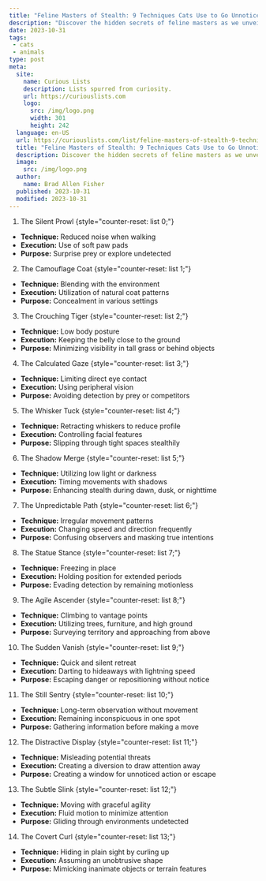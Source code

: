 ```yaml
---
title: "Feline Masters of Stealth: 9 Techniques Cats Use to Go Unnoticed"
description: "Discover the hidden secrets of feline masters as we unveil 9 astonishing techniques cats employ to remain unnoticed, leaving you utterly curious."
date: 2023-10-31
tags:
 - cats
 - animals
type: post
meta:
  site:
    name: Curious Lists
    description: Lists spurred from curiosity.
    url: https://curiouslists.com
    logo:
      src: /img/logo.png
      width: 301
      height: 242
  language: en-US
  url: https://curiouslists.com/list/feline-masters-of-stealth-9-techniques-cats-use-to-go-unnoticed
  title: "Feline Masters of Stealth: 9 Techniques Cats Use to Go Unnoticed"
  description: Discover the hidden secrets of feline masters as we unveil 9 astonishing techniques cats employ to remain unnoticed, leaving you utterly curious.
  image:
    src: /img/logo.png
  author:
    name: Brad Allen Fisher
  published: 2023-10-31
  modified: 2023-10-31
---
```



1. The Silent Prowl {style="counter-reset: list 0;"}
  - **Technique:** Reduced noise when walking
  - **Execution:** Use of soft paw pads
  - **Purpose:** Surprise prey or explore undetected

2. The Camouflage Coat {style="counter-reset: list 1;"}
  - **Technique:** Blending with the environment
  - **Execution:** Utilization of natural coat patterns
  - **Purpose:** Concealment in various settings

3. The Crouching Tiger {style="counter-reset: list 2;"}
  - **Technique:** Low body posture
  - **Execution:** Keeping the belly close to the ground
  - **Purpose:** Minimizing visibility in tall grass or behind objects

4. The Calculated Gaze {style="counter-reset: list 3;"}
  - **Technique:** Limiting direct eye contact
  - **Execution:** Using peripheral vision
  - **Purpose:** Avoiding detection by prey or competitors

5. The Whisker Tuck {style="counter-reset: list 4;"}
  - **Technique:** Retracting whiskers to reduce profile
  - **Execution:** Controlling facial features
  - **Purpose:** Slipping through tight spaces stealthily

6. The Shadow Merge {style="counter-reset: list 5;"}
  - **Technique:** Utilizing low light or darkness
  - **Execution:** Timing movements with shadows
  - **Purpose:** Enhancing stealth during dawn, dusk, or nighttime

7. The Unpredictable Path {style="counter-reset: list 6;"}
  - **Technique:** Irregular movement patterns
  - **Execution:** Changing speed and direction frequently
  - **Purpose:** Confusing observers and masking true intentions

8. The Statue Stance {style="counter-reset: list 7;"}
  - **Technique:** Freezing in place
  - **Execution:** Holding position for extended periods
  - **Purpose:** Evading detection by remaining motionless

9. The Agile Ascender {style="counter-reset: list 8;"}
  - **Technique:** Climbing to vantage points
  - **Execution:** Utilizing trees, furniture, and high ground
  - **Purpose:** Surveying territory and approaching from above

10. The Sudden Vanish {style="counter-reset: list 9;"}
  - **Technique:** Quick and silent retreat
  - **Execution:** Darting to hideaways with lightning speed
  - **Purpose:** Escaping danger or repositioning without notice

11. The Still Sentry {style="counter-reset: list 10;"}
  - **Technique:** Long-term observation without movement
  - **Execution:** Remaining inconspicuous in one spot
  - **Purpose:** Gathering information before making a move

12. The Distractive Display {style="counter-reset: list 11;"}
  - **Technique:** Misleading potential threats
  - **Execution:** Creating a diversion to draw attention away
  - **Purpose:** Creating a window for unnoticed action or escape

13. The Subtle Slink {style="counter-reset: list 12;"}
  - **Technique:** Moving with graceful agility
  - **Execution:** Fluid motion to minimize attention
  - **Purpose:** Gliding through environments undetected

14. The Covert Curl {style="counter-reset: list 13;"}
  - **Technique:** Hiding in plain sight by curling up
  - **Execution:** Assuming an unobtrusive shape
  - **Purpose:** Mimicking inanimate objects or terrain features